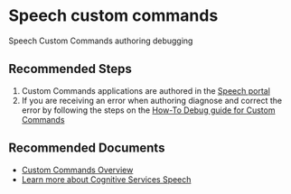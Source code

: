 <properties
  pagetitle="Speech custom commands"
  service="microsoft.cognitiveservices"
  resource="accounts"
  ms.author="dfulcer"
  selfhelptype="Generic"
  supporttopicids="32742790,32742791,32742792"
  resourcetags=""
  productpesids="16870"
  cloudenvironments="public,fairfax,usnat,ussec"
  articleid="d8e793b2-9cbf-4cf7-bae9-707099bcb152"
  ownershipid="AzureCogSvc_CognitiveServices" />
# Speech custom commands

Speech Custom Commands authoring debugging

## **Recommended Steps**

1. Custom Commands applications are authored in the [Speech portal](https://speech.microsoft.com/customcommands)
2. If you are receiving an error when authoring diagnose and correct the error by following the steps on the [How-To Debug guide for Custom Commands](https://docs.microsoft.com/azure/cognitive-services/speech-service/how-to-custom-commands-debug-build-time) 

## **Recommended Documents**

* [Custom Commands Overview](https://docs.microsoft.com/azure/cognitive-services/speech-service/custom-commands)
* [Learn more about Cognitive Services Speech](https://docs.microsoft.com/azure/cognitive-services/speech-service/)